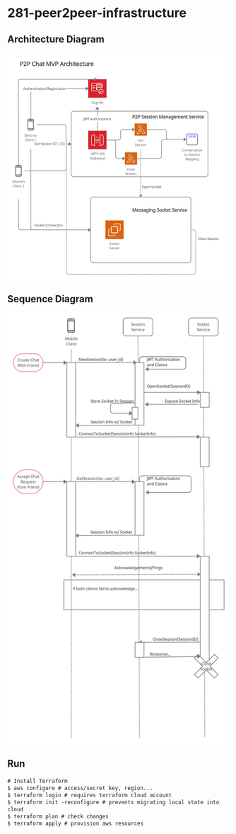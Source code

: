 # 281-peer2peer-infrastructure

## Architecture Diagram
![Architecture Diagram](./diagrams/281p2-InfrastructureDiagramV1.jpg "V1")

## Sequence Diagram
![Sequence Diagram](./diagrams/moochat-sessions-sequence.jpeg)

## Run
```
# Install Terraform
$ aws configure # access/secret key, region...
$ terraform login # requires terraform cloud account
$ terraform init -reconfigure # prevents migrating local state into cloud
$ terraform plan # check changes
$ terraform apply # provision aws resources
```
